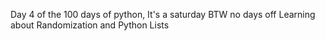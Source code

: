 Day 4 of the 100 days of python, It's a saturday BTW no days off
Learning about Randomization and Python Lists
